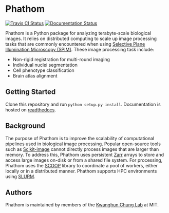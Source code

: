 # Phathom

[![Travis CI Status](https://travis-ci.org/chunglabmit/phathom.svg?branch=master)](https://travis-ci.org/chunglabmit/phathom)
[![Documentation Status](https://readthedocs.org/projects/phathom/badge/)](http://phathom.readthedocs.io/en/latest/)

Phathom is a Python package for analyzing terabyte-scale biological images.
It relies on distributed computing to scale up image processing tasks that
are commonly encountered when using [Selective Plane Illumination Microscopy (SPIM)][1].
These image processing task include:
  - Non-rigid registration for multi-round imaging
  - Individual nuclei segmentation
  - Cell phenotype classification
  - Brain atlas alignment

## Getting Started
Clone this repository and run `python setup.py install`.
Documentation is hosted on [readthedocs](http://phathom.readthedocs.io/en/latest/).

## Background
The purpose of Phathom is to improve the scalability of computational pipelines used in biological image processing.
Popular open-source tools such as [Scikit-image][2] cannot directly process images that are larger than memory.
To address this, Phathom uses persistent [Zarr][3] arrays to store and access large images on-disk or from a shared file system.
For processing, Phathom uses the [SCOOP][4] library to coordinate a pool of workers, either locally or in a distributed manner.
Phathom supports HPC environments using [SLURM][5].

[//]: # (References)

[1]: https://en.wikipedia.org/wiki/Light_sheet_fluorescence_microscopy
[2]: https://github.com/scikit-image/scikit-image
[3]: https://github.com/zarr-developers/zarr
[4]: https://github.com/soravux/scoop
[5]: https://slurm.schedmd.com/

## Authors
Phathom is maintained by members of the [Kwanghun Chung Lab](http://www.chunglab.org/) at MIT.

